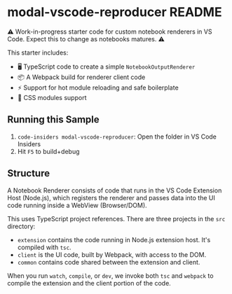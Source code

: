 # modal-vscode-reproducer README

⚠️ Work-in-progress starter code for custom notebook renderers in VS Code. Expect this to change as notebooks matures. ⚠️

This starter includes:

 - 🖥️ TypeScript code to create a simple `NotebookOutputRenderer`
 - 📦 A Webpack build for renderer client code
 - ⚡ Support for hot module reloading and safe boilerplate
 - 🎨 CSS modules support

## Running this Sample

 1. `code-insiders modal-vscode-reproducer`: Open the folder in VS Code Insiders
 1. Hit `F5` to build+debug

## Structure

A Notebook Renderer consists of code that runs in the VS Code Extension Host (Node.js), which registers the renderer and passes data into the UI code running inside a WebView (Browser/DOM).

This uses TypeScript project references. There are three projects in the `src` directory:

 - `extension` contains the code running in Node.js extension host. It's compiled with `tsc`.
 - `client` is the UI code, built by Webpack, with access to the DOM.
 - `common` contains code shared between the extension and client.

When you run `watch`, `compile`, or `dev`, we invoke both `tsc` and `webpack` to compile the extension and the client portion of the code.
